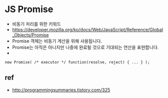 # JS Promise
* 비동기 처리를 위한 키워드
* https://developer.mozilla.org/ko/docs/Web/JavaScript/Reference/Global_Objects/Promise
* Promise 객체는 비동기 계산을 위해 사용됩니다. 
* Promise는 아직은 아니지만 나중에 완료될 것으로 기대되는 연산을 표현합니다.
* 
```
new Promise( /* executor */ function(resolve, reject) { ... } );
```

## ref 
* http://programmingsummaries.tistory.com/325